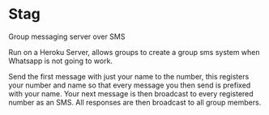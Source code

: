 Stag
====

Group messaging server over SMS

Run on a Heroku Server, allows groups to create a group sms system when Whatsapp is not going to work.

Send the first message with just your name to the number, this registers your number and name so that every message you then send is prefixed with your name. Your next message is then broadcast to every registered number as an SMS. All responses are then broadcast to all group members.
